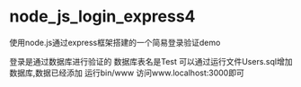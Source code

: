 # node_js_login_express4
使用node.js通过express框架搭建的一个简易登录验证demo

登录是通过数据库进行验证的
数据库表名是Test
可以通过运行文件Users.sql增加数据库,数据已经添加
运行bin/www 访问www.localhost:3000即可
